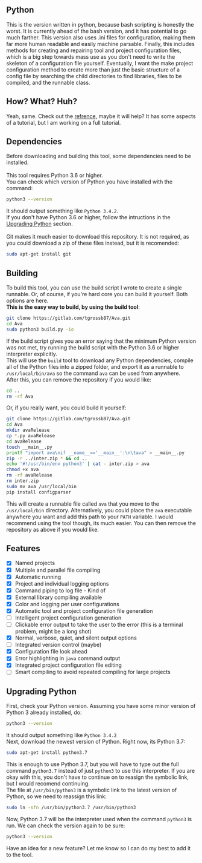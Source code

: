 ## Python ##
This is the version written in python, because bash scripting is honestly the worst.  It is currently ahead of the bash version, and it has potential to go much farther.  This version also 
uses .ini files for configuration, making them far more human readable and easily machine parsable.  Finally, this includes methods for creating and repairing tool and project configuration files, which 
is a big step towards mass use as you don't need to write the skeleton of a configuration file yourself.  Eventually, I want the make project configuration method to create more than just the basic structure 
of a config file by searching the child directories to find libraries, files to be compiled, and the runnable class.

## How? What? Huh?
Yeah, same.  Check out the [refrence](refrence), maybe it will help?  It has some aspects of a tutorial, but I am working on a full tutorial.

## Dependencies ##
Before downloading and building this tool, some dependencies need to be installed.<br/>
<br/>
This tool requires Python 3.6 or higher.<br/>
You can check which version of Python you have installed with the command:
```bash
python3 --version
```
It should output something like `Python 3.4.2`.<br/>
If you don't have Python 3.6 or higher, follow the intructions in the [Upgrading Python](#upgrading-python) section.<br/>
<br/>
Git makes it much easier to download this repository.  It is not required, as you could download a zip of these files instead, but it is recomended:
```bash
sudo apt-get install git
```

## Building ##
To build this tool, you can use the build script I wrote to create a single runnable. Or, of course, if you're hard core you can build it yourself. Both options 
are here.<br/>
**This is the easy way to build, by using the build tool**:
```bash
git clone https://gitlab.com/tgrossb87/Ava.git
cd Ava
sudo python3 build.py -io
```
If the build script gives you an error saying that the minimum Python version was not met, try running the build script with the Python 3.6 or higher interpreter explicitly.<br/>
This will use the `build` tool to download any Python dependencies, compile all of the Python files into a zipped folder, and export it as a 
runnable to `/usr/local/bin/ava` so the command `ava` can be used from anywhere.<br/>
After this, you can remove the repository if you would like:
```bash
cd ..
rm -rf Ava
```
Or, if you really want, you could build it yourself:
```bash
git clone https://gitlab.com/tgrossb87/Ava.git
cd Ava
mkdir avaRelease
cp *.py avaRelease
cd avaRelease
touch __main__.py
printf "import ava\nif __name__=='__main__':\n\tava" > __main__.py
zip -r ../inter.zip * && cd ..
echo '#!/usr/bin/env python3' | cat - inter.zip > ava
chmod +x ava
rm -rf avaRelease
rm inter.zip
sudo mv ava /usr/local/bin
pip install configparser
```
This will create a runnable file called `ava` that you move to the `/usr/local/bin` directory. Alternatively, you could place the `ava` executable anywhere you want and add this path 
to your `PATH` variable. I would recommend using the tool though, its much easier.  You can then remove the repository as above if you would like.

## Features ##
- [X] Named projects
- [X] Multiple and parallel file compiling
- [X] Automatic running
- [X] Project and individual logging options
- [X] Command piping to log file - Kind of
- [X] External library compiling available
- [X] Color and logging per user configurations
- [X] Automatic tool and project configuration file generation
- [ ] Intelligent project configuration generation
- [ ] Clickable error output to take the user to the error (this is a terminal problem, might be a long shot)
- [X] Normal, verbose, quiet, and silent output options
- [ ] Integrated version control (maybe)
- [X] Configuration file look ahead
- [X] Error highlighting in `java` command output
- [X] Integrated project configuration file editing
- [ ] Smart compiling to avoid repeated compiling for large projects

## Upgrading Python ##
First, check your Python version.  Assuming you have some minor version of Python 3 already installed, do:
```bash
python3 --version
```
It should output something like `Python 3.4.2`<br/>
Next, download the newest version of Python.  Right now, its Python 3.7:
```bash
sudo apt-get install python3.7
```
This is enough to use Python 3.7, but you will have to type out the full command `python3.7` instead of just `python3` to use this 
interpreter.  If you are okay with this, you don't have to continue on to reasign the symbolic link, but I would recomend continuing.<br/>
The file at `/usr/bin/python3` is a symbolic link to the latest version of Python, so we need to reassign this link:
```bash
sudo ln -sfn /usr/bin/python3.7 /usr/bin/python3
```
Now, Python 3.7 will be the interpreter used when the command `python3` is run.  We can check the version again to be sure:
```bash
python3 --version
```


Have an idea for a new feature? Let me know so I can do my best to add it to the tool.
